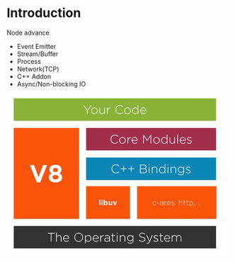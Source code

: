 # Introduction

Node advance

* Event Emitter
* Stream/Buffer
* Process
* Network\(TCP\)
* C++ Addon
* Async/Non-blocking IO

![](.gitbook/assets/image.png)

